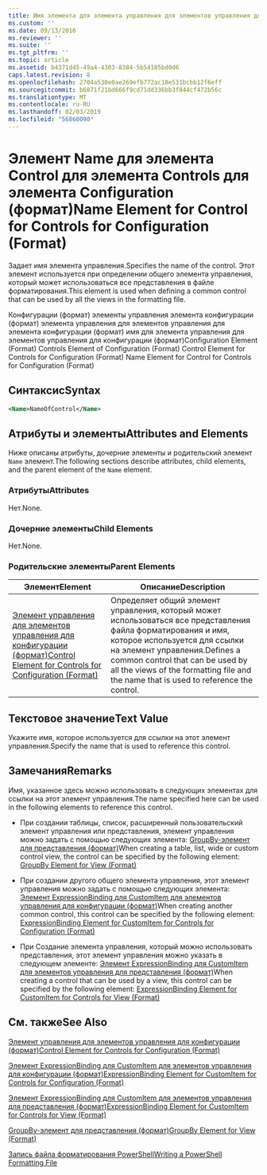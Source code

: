 ```yaml
---
title: Имя элемента для элемента управления для элементов управления для Configuration (формат) | Документация Майкрософт
ms.custom: ''
ms.date: 09/13/2016
ms.reviewer: ''
ms.suite: ''
ms.tgt_pltfrm: ''
ms.topic: article
ms.assetid: b4371d45-49a4-4303-8384-5b54105bd0d6
caps.latest.revision: 8
ms.openlocfilehash: 2704a530e0ae269efb772ac10e531bcbb12f6eff
ms.sourcegitcommit: b6871f21bd666f9cd71dd336bb3f844cf472b56c
ms.translationtype: MT
ms.contentlocale: ru-RU
ms.lasthandoff: 02/03/2019
ms.locfileid: "56860090"
---
```

# <a name="name-element-for-control-for-controls-for-configuration-format"></a><span data-ttu-id="e3df3-102">Элемент Name для элемента Control для элемента Controls для элемента Configuration (формат)</span><span class="sxs-lookup"><span data-stu-id="e3df3-102">Name Element for Control for Controls for Configuration (Format)</span></span>

<span data-ttu-id="e3df3-103">Задает имя элемента управления.</span><span class="sxs-lookup"><span data-stu-id="e3df3-103">Specifies the name of the control.</span></span> <span data-ttu-id="e3df3-104">Этот элемент используется при определении общего элемента управления, который может использоваться все представления в файле форматирования.</span><span class="sxs-lookup"><span data-stu-id="e3df3-104">This element is used when defining a common control that can be used by all the views in the formatting file.</span></span>

<span data-ttu-id="e3df3-105">Конфигурации (формат) элементы управления элемента конфигурации (формат) элемента управления для элементов управления для элемента конфигурации (формат) имя для элемента управления для элементов управления для конфигурации (формат)</span><span class="sxs-lookup"><span data-stu-id="e3df3-105">Configuration Element (Format) Controls Element of Configuration (Format) Control Element for Controls for Configuration (Format) Name Element for Control for Controls for Configuration (Format)</span></span>

## <a name="syntax"></a><span data-ttu-id="e3df3-106">Синтаксис</span><span class="sxs-lookup"><span data-stu-id="e3df3-106">Syntax</span></span>

```xml
<Name>NameOfControl</Name>

```

## <a name="attributes-and-elements"></a><span data-ttu-id="e3df3-107">Атрибуты и элементы</span><span class="sxs-lookup"><span data-stu-id="e3df3-107">Attributes and Elements</span></span>

<span data-ttu-id="e3df3-108">Ниже описаны атрибуты, дочерние элементы и родительский элемент `Name` элемент.</span><span class="sxs-lookup"><span data-stu-id="e3df3-108">The following sections describe attributes, child elements, and the parent element of the `Name` element.</span></span>

### <a name="attributes"></a><span data-ttu-id="e3df3-109">Атрибуты</span><span class="sxs-lookup"><span data-stu-id="e3df3-109">Attributes</span></span>

<span data-ttu-id="e3df3-110">Нет.</span><span class="sxs-lookup"><span data-stu-id="e3df3-110">None.</span></span>

### <a name="child-elements"></a><span data-ttu-id="e3df3-111">Дочерние элементы</span><span class="sxs-lookup"><span data-stu-id="e3df3-111">Child Elements</span></span>

<span data-ttu-id="e3df3-112">Нет.</span><span class="sxs-lookup"><span data-stu-id="e3df3-112">None.</span></span>

### <a name="parent-elements"></a><span data-ttu-id="e3df3-113">Родительские элементы</span><span class="sxs-lookup"><span data-stu-id="e3df3-113">Parent Elements</span></span>

|<span data-ttu-id="e3df3-114">Элемент</span><span class="sxs-lookup"><span data-stu-id="e3df3-114">Element</span></span>|<span data-ttu-id="e3df3-115">Описание</span><span class="sxs-lookup"><span data-stu-id="e3df3-115">Description</span></span>|
|-------------|-----------------|
|[<span data-ttu-id="e3df3-116">Элемент управления для элементов управления для конфигурации (формат)</span><span class="sxs-lookup"><span data-stu-id="e3df3-116">Control Element for Controls for Configuration (Format)</span></span>](./control-element-for-controls-for-configuration-format.md)|<span data-ttu-id="e3df3-117">Определяет общий элемент управления, который может использоваться все представления файла форматирования и имя, которое используется для ссылки на элемент управления.</span><span class="sxs-lookup"><span data-stu-id="e3df3-117">Defines a common control that can be used by all the views of the formatting file and the name that is used to reference the control.</span></span>|

## <a name="text-value"></a><span data-ttu-id="e3df3-118">Текстовое значение</span><span class="sxs-lookup"><span data-stu-id="e3df3-118">Text Value</span></span>

<span data-ttu-id="e3df3-119">Укажите имя, которое используется для ссылки на этот элемент управления.</span><span class="sxs-lookup"><span data-stu-id="e3df3-119">Specify the name that is used to reference this control.</span></span>

## <a name="remarks"></a><span data-ttu-id="e3df3-120">Замечания</span><span class="sxs-lookup"><span data-stu-id="e3df3-120">Remarks</span></span>

<span data-ttu-id="e3df3-121">Имя, указанное здесь можно использовать в следующих элементах для ссылки на этот элемент управления.</span><span class="sxs-lookup"><span data-stu-id="e3df3-121">The name specified here can be used in the following elements to reference this control.</span></span>

- <span data-ttu-id="e3df3-122">При создании таблицы, список, расширенный пользовательский элемент управления или представления, элемент управления можно задать с помощью следующих элемента: [GroupBy-элемент для представления (формат)](./groupby-element-for-view-format.md)</span><span class="sxs-lookup"><span data-stu-id="e3df3-122">When creating a table, list, wide or custom control view, the control can be specified by the following element: [GroupBy Element for View (Format)](./groupby-element-for-view-format.md)</span></span>

- <span data-ttu-id="e3df3-123">При создании другого общего элемента управления, этот элемент управления можно задать с помощью следующих элемента: [Элемент ExpressionBinding для CustomItem для элементов управления для конфигурации (формат)](./expressionbinding-element-for-customitem-for-controls-for-configuration-format.md)</span><span class="sxs-lookup"><span data-stu-id="e3df3-123">When creating another common control, this control can be specified by the following element: [ExpressionBinding Element for CustomItem for Controls for Configuration (Format)](./expressionbinding-element-for-customitem-for-controls-for-configuration-format.md)</span></span>

- <span data-ttu-id="e3df3-124">При Создание элемента управления, который можно использовать представления, этот элемент управления можно указать в следующем элементе: [Элемент ExpressionBinding для CustomItem для элементов управления для представления (формат)](./expressionbinding-element-for-customitem-for-controls-for-view-format.md)</span><span class="sxs-lookup"><span data-stu-id="e3df3-124">When creating a control that can be used by a view, this control can be specified by the following element: [ExpressionBinding Element for CustomItem for Controls for View (Format)](./expressionbinding-element-for-customitem-for-controls-for-view-format.md)</span></span>

## <a name="see-also"></a><span data-ttu-id="e3df3-125">См. также</span><span class="sxs-lookup"><span data-stu-id="e3df3-125">See Also</span></span>

[<span data-ttu-id="e3df3-126">Элемент управления для элементов управления для конфигурации (формат)</span><span class="sxs-lookup"><span data-stu-id="e3df3-126">Control Element for Controls for Configuration (Format)</span></span>](./control-element-for-controls-for-configuration-format.md)

[<span data-ttu-id="e3df3-127">Элемент ExpressionBinding для CustomItem для элементов управления для конфигурации (формат)</span><span class="sxs-lookup"><span data-stu-id="e3df3-127">ExpressionBinding Element for CustomItem for Controls for Configuration (Format)</span></span>](./expressionbinding-element-for-customitem-for-controls-for-configuration-format.md)

[<span data-ttu-id="e3df3-128">Элемент ExpressionBinding для CustomItem для элементов управления для представления (формат)</span><span class="sxs-lookup"><span data-stu-id="e3df3-128">ExpressionBinding Element for CustomItem for Controls for View (Format)</span></span>](./expressionbinding-element-for-customitem-for-controls-for-view-format.md)

[<span data-ttu-id="e3df3-129">GroupBy-элемент для представления (формат)</span><span class="sxs-lookup"><span data-stu-id="e3df3-129">GroupBy Element for View (Format)</span></span>](./groupby-element-for-view-format.md)

[<span data-ttu-id="e3df3-130">Запись файла форматирования PowerShell</span><span class="sxs-lookup"><span data-stu-id="e3df3-130">Writing a PowerShell Formatting File</span></span>](./writing-a-powershell-formatting-file.md)
